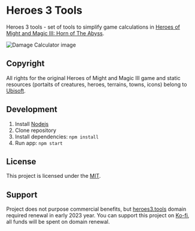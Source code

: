 # Heroes 3 Tools

Heroes 3 tools - set of tools to simplify game calculations in [Heroes of Might and Magic III: Horn of The Abyss](https://h3hota.com/).

![Damage Calculator image](https://raw.githubusercontent.com/rudnovd/heroes3tools/master/docs/calculator-image.png)

## Copyright

All rights for the original Heroes of Might and Magic III game and static resources (portaits of creatures, heroes, terrains, towns, icons) belong to [Ubisoft](https://www.ubisoft.com/).

## Development

1. Install [Nodejs](https://nodejs.org/en/download/)
1. Clone repository
1. Install dependencies: `npm install`
1. Run app: `npm start`

## License

This project is licensed under the [MIT](./LICENSE.md).

## Support

Project does not purpose commercial benefits, but [heroes3.tools](heroes3.tools) domain required renewal in early 2023 year. You can support this project on [Ko-fi](https://ko-fi.com/rudnovd), all funds will be spent on domain renewal.
